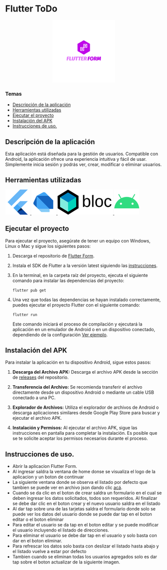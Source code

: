 # Flutter ToDo

<p align="center">
  <img src="https://github.com/VictorBejarano/flutter_form/blob/main/assets/images/logo.png?raw=true" width="200px" height="200px" alt="NxDevTools logo">
</p>

### Temas

- [Descripción de la aplicación](#descripción-de-la-aplicación)
- [Herramientas utilizadas](#herramientas-utilizadas)
- [Ejecutar el proyecto](#ejecutar-el-proyecto)
- [Instalación del APK](#instalación-del-apk)
- [Instrucciones de uso.](#instrucciones-de-uso)

## Descripción de la aplicación

Esta aplicación está diseñada para la gestión de usuarios. Compatible con Android, la aplicación ofrece una experiencia intuitiva y fácil de usar. Simplemente inicia sesión y podrás ver, crear, modificar o eliminar usuarios.

## Herramientas utilizadas

<a href="https://flutter.dev/" target="_blank">
  <img src="https://github.com/VictorBejarano/flutter_form/blob/main/assets/doc/logo_flutter.png?raw=true" height="80px">
</a>
<a href="https://dart.dev/" target="_blank">
  <img src="https://github.com/VictorBejarano/flutter_form/blob/main/assets/doc/logo_dart.png?raw=true" height="80px">
</a>
<a href="https://bloclibrary.dev/" target="_blank">
  <img src="https://github.com/VictorBejarano/flutter_form/blob/main/assets/doc/logo_bloc.png?raw=true" height="80px">
</a>
<a href="https://www.android.com/" target="_blank">
  <img src="https://github.com/VictorBejarano/flutter_form/blob/main/assets/doc/logo_android.png?raw=true" height="80px">
</a>

## Ejecutar el proyecto

Para ejecutar el proyecto, asegúrate de tener un equipo con Windows, Linux o Mac y sigue los siguientes pasos:

1. Descarga el repositorio de [Flutter Form](https://github.com/VictorBejarano/flutter_form).

2. Instala el SDK de Flutter a la versión latest siguiendo las [instrucciones](https://docs.flutter.dev/get-started/install/windows/mobile?tab=virtual).

3. En la terminal, en la carpeta raíz del proyecto, ejecuta el siguiente comando para instalar las dependencias del proyecto:
   ```
   flutter pub get
   ```
4. Una vez que todas las dependencias se hayan instalado correctamente, puedes ejecutar el proyecto Flutter con el siguiente comando:
   ```
   flutter run
   ```
   Este comando iniciará el proceso de compilación y ejecutará la aplicación en un emulador de Android o en un dispositivo conectado, dependiendo de la configuración [Ver ejemplo](https://docs.flutter.dev/get-started/test-drive).

## Instalación del APK

Para instalar la aplicación en tu dispositivo Android, sigue estos pasos:

1. **Descarga del Archivo APK:** Descarga el archivo APK desde la sección de [releases](https://github.com/VictorBejarano/flutter_form/releases) del repositorio.

2. **Transferencia del Archivo:** Se recomienda transferir el archivo directamente desde un dispositivo Android o mediante un cable USB conectado a una PC.

3. **Explorador de Archivos:** Utiliza el explorador de archivos de Android o descarga aplicaciones similares desde Google Play Store para buscar y ejecutar el archivo APK.

4. **Instalación y Permisos:** Al ejecutar el archivo APK, sigue las instrucciones en pantalla para completar la instalación. Es posible que se te solicite aceptar los permisos necesarios durante el proceso.

## Instrucciones de uso.

- Abrir la aplicacion Flutter Form.
- Al ingresar saldra la ventana de home donse se visualiza el logo de la aplicacion y un boton de continuar
- La siguiente ventana donde se observa el listado por defecto que tambien se puede ver en archivo json dando clic [acá](https://github.com/VictorBejarano/flutter_form/blob/main/assets/json/user.json?raw=true).
- Cuando se da clic en el boton de crear saldra un formulario en el cual se deben ingresar los datos solicitados, todos son requeridos.
  Al finalizar se debe dar clic en el boton crear y el nuevo usuario saldra en el listado
- Al dar tap sobre una de las tarjetas saldra el formulario donde solo se puede ver los datos del usuario donde se puede dar tap en el boton editar o el boton eliminar
- Para editar el usuario se da tap en el boton editar y se puede modificar el usuario incluyendo el listado de direcciones.
- Para eliminar el usuario se debe dar tap en el usuario y solo basta con dar en el boton eliminar.
- Para refrescar los datos solo basta con deslizar el listado hasta abajo y el listado vuelve a estar por defecto
- Tambien cuando se eliminan todas los usuarios agregados solo es dar tap sobre el boton actualizar de la siguiente imagen.
